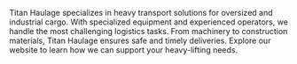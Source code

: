 Titan Haulage specializes in heavy transport solutions for oversized and industrial cargo. With specialized equipment and experienced operators, we handle the most challenging logistics tasks. From machinery to construction materials, Titan Haulage ensures safe and timely deliveries. Explore our website to learn how we can support your heavy-lifting needs.
